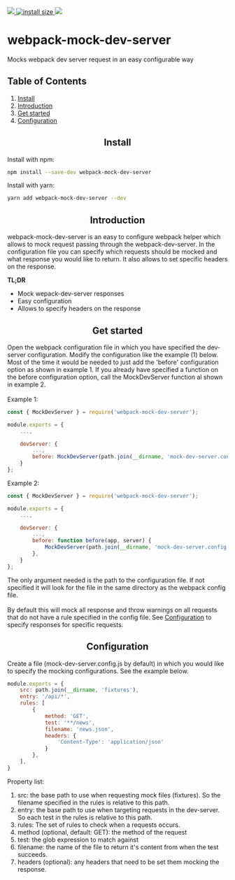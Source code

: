 <div>
    <a href="https://npmcharts.com/compare/webpack?minimal=true">
        <img src="https://img.shields.io/npm/dm/webpack-mock-dev-server.svg">
    </a>
    <a href="https://packagephobia.now.sh/result?p=webpack">
        <img src="https://packagephobia.now.sh/badge?p=webpack-mock-dev-server" alt="install size">
    </a>
    <a href="https://github.com/webpack/webpack/graphs/contributors">
        <img src="https://img.shields.io/github/contributors/basslagter/webpack-mock-dev-server.svg">
    </a>
</div>
	
<h1>webpack-mock-dev-server</h1>
<p>Mocks webpack dev server request in an easy configurable way</p>

## Table of Contents

1. [Install](#install)
2. [Introduction](#introduction)
3. [Get started](#get-started)
4. [Configuration](#configuration)

<h2 align="center">Install</h2>

Install with npm:

```bash
npm install --save-dev webpack-mock-dev-server
```

Install with yarn:

```bash
yarn add webpack-mock-dev-server --dev
```

<h2 align="center">Introduction</h2>

webpack-mock-dev-server is an easy to configure webpack helper which allows
to mock request passing through the webpack-dev-server. In the configuration file
you can specify which requests should be mocked and what response you would like to return.
It also allows to set specific headers on the response.

**TL;DR**

* Mock wepack-dev-server responses
* Easy configuration
* Allows to specify headers on the response

<h2 align="center">Get started</h2>

Open the webpack configuration file in which you have specified the dev-server configuration.
Modify the configuration like the example (1) below. Most of the time it would be needed to just add
the 'before' configuration option as shown in example 1. If you already have specified a function on the before
configuration option, call the MockDevServer function al shown in example 2.
<br/><br/>
Example 1:
```javascript
const { MockDevServer } = require('webpack-mock-dev-server');

module.exports = {
    ...,

    devServer: {
        ...,
        before: MockDevServer(path.join(__dirname, 'mock-dev-server.config')),
    }
};
```
Example 2:
```javascript
const { MockDevServer } = require('webpack-mock-dev-server');

module.exports = {
    ...,

    devServer: {
        ...,
        before: function before(app, server) {
            MockDevServer(path.join(__dirname, 'mock-dev-server.config'))(app);
        },
    }
};
```
The only argument needed is the path to the configuration file. If not specified it will look
for the file in the same directory as the webpack config file.
<br/><br/>
By default this will mock all response and throw warnings on all requests that do not have
a rule specified in the config file. See [Configuration](#configuration) to specify responses 
for specific requests.

<h2 align="center">Configuration</h2>

Create a file (mock-dev-server.config.js by default) in which you would like to specify the
mocking configurations. See the example below.

```javascript
module.exports = {
    src: path.join(__dirname, 'fixtures'),
    entry: '/api/*',
    rules: [
        {
            method: 'GET',
            test: '**/news',
            filename: 'news.json',
            headers: {
                'Content-Type': 'application/json'
            }
        },
    ],
}
```

Property list:

1. src: the base path to use when requesting mock files (fixtures). 
So the filename specified in the rules is relative to this path.
2. entry: the base path to use when targeting requests in the dev-server.
So each test in the rules is relative to this path.
3. rules: The set of rules to check when a requests occurs.
4. method (optional, default: GET): the method of the request 
5. test: the glob expression to match against
6. filename: the name of the file to return it's content from when the test succeeds.
7. headers (optional): any headers that need to be set them mocking the response.